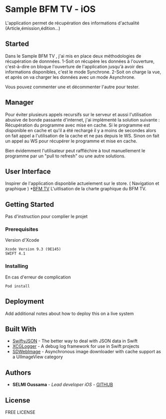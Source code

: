 # Sample BFM TV - iOS

L'application permet de récupération des informations d'actualité (Article,émission,édition...) 

## Started
Dans le Sample BFM TV , j'ai mis en place deux méthodologies de récupération de donnnées.
1-Soit on récupère les données à l'ouverture, c'est-à-dire on bloque l'ouverture de l'application jusqu'à avoir des informations disponibles, c'est le mode Synchrone.
2-Soit on charge la vue, et après on va charger les données avec un mode Asynchrone.

Vous pouvez commenter une et décommenter l'autre pour tester.

## Manager
Pour éviter plusieurs appels recursifs sur le serveur et aussi l'utilisation abusive de bonde passante d'internet, j'ai implémenté la solution suivante :
Récupération du programme avec mise en cache.
Si le programme est disponible en cache et qu'il a été rechargé il y a moins de <minIntervalReload> secondes alors on fait appel a l'utilisation de la cache et ne pas depuis le WS. 
Sinon on fait un appel au WS pour récupérer le programme et mise en cache.

Bien évidemment l'utilisateur peut raffléchire à tout manuellement le programme par un "pull to refresh" ou une autre solutions.

## User Interface

Inspirer de l'application disponblie actuelement sur le store. ( Navigation et graphique ) *[BFM TV](https://itunes.apple.com/fr/app/bfmtv-actualit%C3%A9s-en-direct/id325658560?mt=8)
L'uitlisation de la charte graphique du BFM TV.


## Getting Started

Pas d'instruction pour complier le projet

### Prerequisites

Version d'Xcode

```
Xcode Version 9.3 (9E145)   
SWIFT 4.1
```

### Installing

En cas d'erreur de complication 

```
Pod install
```

## Deployment

Add additional notes about how to deploy this on a live system

## Built With

* [SwiftyJSON](https://github.com/SwiftyJSON/SwiftyJSON) - The better way to deal with JSON data in Swift
* [XCGLogger](https://github.com/DaveWoodCom/XCGLogger) - A debug log framework for use in Swift projects 
* [SDWebImage](https://github.com/rs/SDWebImage) - Asynchronous image downloader with cache support as a UIImageView category


## Authors

* **SELMI Oussama** - *Lead developer iOS* - [GITHUB](https://github.com/oselmiFrance24)


## License

FREE LICENSE

